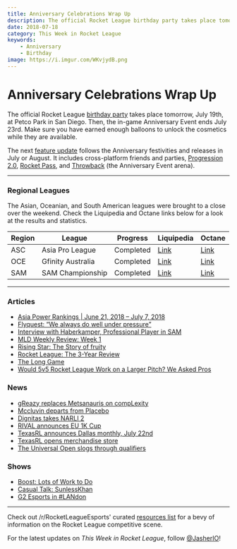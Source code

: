 ```yaml
---
title: Anniversary Celebrations Wrap Up
description: The official Rocket League birthday party takes place tomorrow, July 19th, at Petco Park in San Diego.
date: 2018-07-18
category: This Week in Rocket League
keywords:
    - Anniversary
    - Birthday
image: https://i.imgur.com/WKvjydB.png
---
```


# Anniversary Celebrations Wrap Up

The official Rocket League [birthday party](http://www.rocketleague.com/news/rocket-league-third-birthday-party/) takes place tomorrow, July 19th, at Petco Park in San Diego. Then, the in-game Anniversary Event ends July 23rd. Make sure you have earned enough balloons to unlock the cosmetics while they are available.

The next [feature update](https://www.rocketleague.com/news/rocket-league-roadmap-summer-2018/) follows the Anniversary festivities and releases in July or August. It includes cross-platform friends and parties, [Progression 2.0](https://www.rocketleague.com/news/incoming-changes-to-xp-and-level-progression/), [Rocket Pass](https://www.rocketleague.com/news/rocket-pass-a-closer-look/), and [Throwback](https://twitter.com/RocketLeague/status/1016392258201870336) (the Anniversary Event arena).

---

### Regional Leagues

The Asian, Oceanian, and South American leagues were brought to a close over the weekend. Check the Liquipedia and Octane links below for a look at the results and statistics.

| Region | League            | Progress  | Liquipedia                                                                          | Octane                                                                    |
| ------ | ----------------- | --------- | ----------------------------------------------------------------------------------- | ------------------------------------------------------------------------- |
| ASC    | Asia Pro League   | Completed | [Link](https://liquipedia.net/rocketleague/1NE_eSports/Asia_Pro_League/Season_2)    | [Link](https://octane.gg/event/asia-pro-league-season-two)                |
| OCE    | Gfinity Australia | Completed | [Link](https://liquipedia.net/rocketleague/Gfinity/Australia/Elite_Series/Season_1) | [Link](https://octane.gg/event/gfinity-australia-elite-series-season-one) |
| SAM    | SAM Championship  | Completed | [Link](https://liquipedia.net/rocketleague/SAM_Championship/Season_1/League_Play)   | [Link](https://octane.gg/event/sam-championship-season-one)               |

---

### Articles

-   [Asia Power Rankings | June 21, 2018 – July 7, 2018](https://rocketleagueasia.com/asia-power-rankings-june-21-2018-july-7-2018/)
-   [Flyquest: “We always do well under pressure”](https://rocketeers.gg/interview-flyquest-narli-2-primethunder-wonder-ayyjayy/)
-   [Interview with Haberkamper, Professional Player in SAM](http://team-dignitas.net/articles/blogs/rocket-league/12727/rocket-league-interview-haberkamper-south-american-professional-player)
-   [MLD Weekly Review: Week 1](https://www.mldoubles.com/single-post/2018/07/17/Season-7-Week-1-Review)
-   [Rising Star: The Story of fruity](https://octane.gg/news/rising-star-the-story-of-fruity/)
-   [Rocket League: The 3-Year Review](https://www.polygon.com/2018/7/17/17578850/rocket-league-review-xbox-one-switch-ps4-pc)
-   [The Long Game](https://www.theplayerslobby.com/2004/the-long-game-kronovi-g2-rocket-league/#.ZRjwo8fd5n)
-   [Would 5v5 Rocket League Work on a Larger Pitch? We Asked Pros](https://www.redbull.com/us-en/rocket-league-pros-discuss-5v5-mode)

### News

-   [gReazy replaces Metsanauris on compLexity](https://octane.gg/news/greazy-replaces-metsanauris-on-complexity/)
-   [Mccluvin departs from Placebo](https://octane.gg/news/mccluvin-and-placebo-part-ways-with-each-other)
-   [Dignitas takes NARLI 2](https://www.reddit.com/r/RocketLeagueEsports/comments/8yss86/northern_arena_rocket_league_invitational_2_50000/)
-   [RIVAL announces EU 1K Cup](https://www.reddit.com/r/RocketLeagueEsports/comments/8yux13/rival_eu_1k_cup_july_21st_22nd_1000_prize_pool/)
-   [TexasRL announces Dallas monthly, July 22nd](https://twitter.com/TexasRL/status/1018286990415028226)
-   [TexasRL opens merchandise store](https://twitter.com/TexasRL/status/1019366629828972550)
-   [The Universal Open slogs through qualifiers](https://universalopen.gg/phases/europe-open-qualifier-4/)

### Shows

-   [Boost: Lots of Work to Do](https://www.youtube.com/watch?v=2QWfIRNlfKw)
-   [Casual Talk: SunlessKhan](https://youtu.be/zzuaDVyFSAA)
-   [G2 Esports in #LANdon](https://www.youtube.com/watch?v=bym2q92qAtA)

---

Check out /r/RocketLeagueEsports' curated [resources list](https://www.reddit.com/r/RocketLeagueEsports/wiki/links) for a bevy of information on the Rocket League competitive scene.

For the latest updates on _This Week in Rocket League_, follow [@JasherIO](https://twitter.com/JasherIO)!
